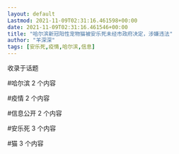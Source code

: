 ```yaml
---
layout: default
Lastmod: 2021-11-09T02:31:16.461598+00:00
date: 2021-11-09T02:31:16.461546+00:00
title: "哈尔滨新冠阳性宠物猫被安乐死未经市政府决定，涉嫌违法"
author: "羊深深"
tags: [安乐死,疫情,哈尔滨,信息]
---
```


收录于话题

#哈尔滨 2 个内容

#疫情 2 个内容

#信息公开 2 个内容

#安乐死 3 个内容

#猫 3 个内容


